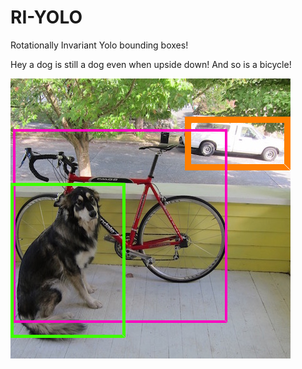 # RI-YOLO
Rotationally Invariant Yolo bounding boxes! 

Hey a dog is still a dog even when upside down! And so is a bicycle!

![Doggy upright](687474703a2f2f706a7265646469652e636f6d2f6d656469612f696d6167652f66696e616c2e706e67.png)
